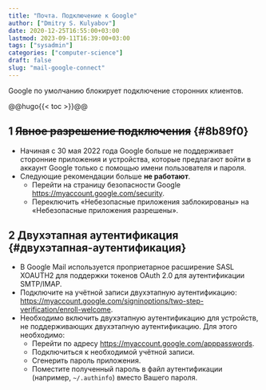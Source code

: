 ```yaml
---
title: "Почта. Подключение к Google"
author: ["Dmitry S. Kulyabov"]
date: 2020-12-25T16:55:00+03:00
lastmod: 2023-09-11T16:39:00+03:00
tags: ["sysadmin"]
categories: ["computer-science"]
draft: false
slug: "mail-google-connect"
---
```


Google по умолчанию блокирует подключение сторонних клиентов.

<!--more-->

@@hugo{{&lt; toc &gt;}}@@


## <span class="section-num">1</span> ~~Явное разрешение подключения~~ {#8b89f0}

-   Начиная с 30 мая 2022 года Google больше не поддерживает сторонние приложения и устройства, которые предлагают войти в аккаунт Google только с помощью имени пользователя и пароля.
-   Следующие рекомендации больше **не работают**.
    -   Перейти на страницу безопасности Google <https://myaccount.google.com/security>.
    -   Переключить «Небезопасные приложения заблокированы» на «Небезопасные приложения разрешены».


## <span class="section-num">2</span> Двухэтапная аутентификация {#двухэтапная-аутентификация}

-   В Google Mail используется проприетарное расширение SASL XOAUTH2 для поддержки токенов OAuth 2.0 для аутентификации SMTP/IMAP.
-   Подключите на учётной записи двухэтапную аутентификацию: <https://myaccount.google.com/signinoptions/two-step-verification/enroll-welcome>.
-   Необходимо включить двухэтапную аутентификацию для устройств, не поддерживающих двухэтапную аутентификацию. Для этого необходимо:
    -   Перейти по адресу <https://myaccount.google.com/apppasswords>.
    -   Подключиться к необходимой учётной записи.
    -   Сгенерить пароль приложения.
    -   Поместите полученный пароль в файл аутентификации (например, `~/.authinfo`) вместо Вашего пароля.
